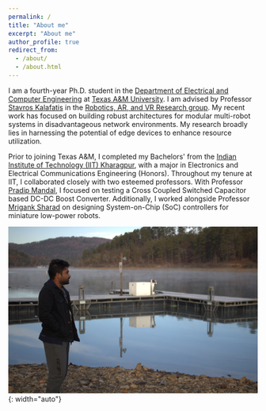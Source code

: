 ```yaml
---
permalink: /
title: "About me"
excerpt: "About me"
author_profile: true
redirect_from: 
  - /about/
  - /about.html
---
```


I am a fourth-year Ph.D. student in the [Department of Electrical and Computer Engineering](https://engineering.tamu.edu/electrical/index.html) at [Texas A&M University](https://www.tamu.edu/index.html). I am advised by Professor [Stavros Kalafatis](https://engineering.tamu.edu/electrical/profiles/kalafatis-stavros.html) in the [Robotics, AR, and VR Research group](https://pxar.engr.tamu.edu/people/). My recent work has focused on building robust architectures for modular multi-robot systems in disadvantageous network environments. My research broadly lies in harnessing the potential of edge devices to enhance resource utilization.

Prior to joining Texas A&M, I completed my Bachelors' from the [Indian Institute of Technology (IIT) Kharagpur](https://www.iitkgp.ac.in/), with a major in Electronics and Electrical Communications Engineering (Honors). Throughout my tenure at IIT, I collaborated closely with two esteemed professors. With Professor [Pradip Mandal](http://www.ecdept.iitkgp.ac.in/Eece/facultydetails/ece-pradip), I focused on testing a Cross Coupled Switched Capacitor based DC-DC Boost Converter. Additionally, I worked alongside Professor [Mrigank Sharad](http://www.see.iitkgp.ac.in/team-view/dr-mrigank-sharad/) on designing System-on-Chip (SoC) controllers for miniature low-power robots.

 ![Illustration of combining vision and language modalities](/images/IMG_3511.jpeg){:  width="auto"}
